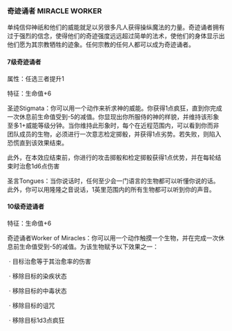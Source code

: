 ### 奇迹诵者	MIRACLE WORKER

​		单纯信仰神祇和他们的威能就足以另很多凡人获得操纵魔法的力量。奇迹诵者拥有过于强烈的信念，使得他们的奇迹强度远远超过简单的法术，使他们的身体显示出他们愿为其宗教牺牲的迹象。任何宗教的任何人都可以成为奇迹诵者。

#### 7级奇迹诵者

属性：任选三者提升1

特征：生命值+6

圣迹Stigmata：你可以用一个动作来祈求神的威能。你获得1点疯狂，直到你完成一次休息前生命值受到-5的减值。你显现出你所服侍的神的样貌，并维持该形象至多1+威能等级分钟。当你维持此形象时，每个在近程范围内，可以看到你而非团队成员的生物，必须进行一次意志检定掷骰，并获得1点劣势。若失败，则陷入恐慌直到该效果结束。

​		此外，在本效应结束前，你进行的攻击掷骰和检定掷骰获得1点优势，并在每轮结束时治愈1d6点伤害

圣言Tongues：当你说话时，任何至少会一门语言的生物都可以听懂你说的话。此外，你可以用隆隆之音说话，1英里范围内的所有生物都可以听到你的声音。

#### 10级奇迹诵者

特征：生命值+6

奇迹诵者Worker of Miracles：你可以用一个动作触摸一个生物，并在完成一次休息前生命值受到-5的减值。为该生物赋予以下效果之一：

​	·	目标治愈等于其治愈率的伤害

​	·	移除目标的染疾状态

​	·	移除目标的中毒状态

​	·	移除目标的诅咒

​	·	移除目标1d3点疯狂